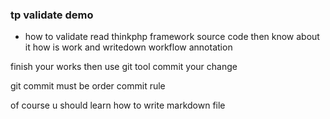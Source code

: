 ### tp validate demo
- how to validate
read thinkphp framework source code then know about it how is work
and writedown workflow annotation

finish your works then use git tool commit your change 

git commit must be order commit rule

of course u should learn how to write markdown file